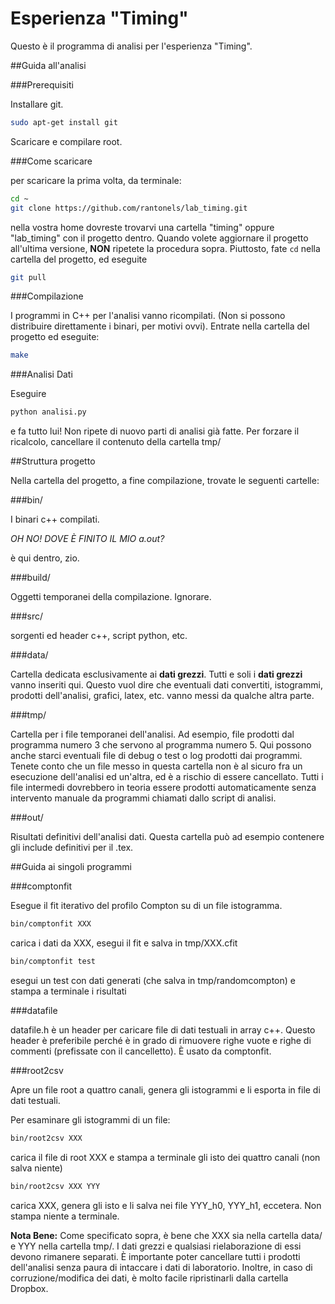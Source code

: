 # Esperienza "Timing"

Questo è il programma di analisi per l'esperienza "Timing".

##Guida all'analisi

###Prerequisiti

Installare git.

```bash
sudo apt-get install git
```

Scaricare e compilare root.


###Come scaricare

per scaricare la prima volta, da terminale:

```bash
cd ~
git clone https://github.com/rantonels/lab_timing.git
```

nella vostra home dovreste trovarvi una cartella "timing" oppure "lab_timing" con il progetto dentro. Quando volete aggiornare il progetto all'ultima versione, **NON** ripetete la procedura sopra. Piuttosto, fate ```cd``` nella cartella del progetto, ed eseguite

```bash
git pull
```

###Compilazione

I programmi in C++ per l'analisi vanno ricompilati. (Non si possono distribuire direttamente i binari, per motivi ovvi). Entrate nella cartella del progetto ed eseguite:

```bash
make
```

###Analisi Dati

Eseguire

```bash
python analisi.py
```

e fa tutto lui! Non ripete di nuovo parti di analisi già fatte. Per forzare il ricalcolo, cancellare il contenuto della cartella tmp/

##Struttura progetto

Nella cartella del progetto, a fine compilazione, trovate le seguenti cartelle:

###bin/

I binari c++ compilati.

*OH NO! DOVE È FINITO IL MIO a.out?*

è qui dentro, zio.

###build/

Oggetti temporanei della compilazione. Ignorare.

###src/

sorgenti ed header c++, script python, etc.

###data/

Cartella dedicata esclusivamente ai **dati grezzi**. Tutti e soli i **dati grezzi** vanno inseriti qui. Questo vuol dire che eventuali dati convertiti, istogrammi, prodotti dell'analisi, grafici, latex, etc. vanno messi da qualche altra parte.

###tmp/

Cartella per i file temporanei dell'analisi. Ad esempio, file prodotti dal programma numero 3 che servono al programma numero 5. Qui possono anche starci eventuali file di debug o test o log prodotti dai programmi. Tenete conto che un file messo in questa cartella non è al sicuro fra un esecuzione dell'analisi ed un'altra, ed è a rischio di essere cancellato. Tutti i file intermedi dovrebbero in teoria essere prodotti automaticamente senza intervento manuale da programmi chiamati dallo script di analisi.

###out/

Risultati definitivi dell'analisi dati. Questa cartella può ad esempio contenere gli include definitivi per il .tex.



##Guida ai singoli programmi

###comptonfit

Esegue il fit iterativo del profilo Compton su di un file istogramma.

```bash
bin/comptonfit XXX
```

carica i dati da XXX, esegui il fit e salva in tmp/XXX.cfit

```bash
bin/comptonfit test
```

esegui un test con dati generati (che salva in tmp/randomcompton) e stampa a terminale i risultati

###datafile

datafile.h è un header per caricare file di dati testuali in array c++. Questo header è preferibile perché è in grado di rimuovere righe vuote e righe di commenti (prefissate con il cancelletto). È usato da comptonfit.

###root2csv

Apre un file root a quattro canali, genera gli istogrammi e li esporta in file di dati testuali.

Per esaminare gli istogrammi di un file:

```bash
bin/root2csv XXX
```

carica il file di root XXX e stampa a terminale gli isto dei quattro canali (non salva niente)

```bash
bin/root2csv XXX YYY
```

carica XXX, genera gli isto e li salva nei file YYY_h0, YYY_h1, eccetera. Non stampa niente a terminale.

**Nota Bene:** Come specificato sopra, è bene che XXX sia nella cartella data/ e YYY nella cartella tmp/. I dati grezzi e qualsiasi rielaborazione di essi devono rimanere separati. È importante poter cancellare tutti i prodotti dell'analisi senza paura di intaccare i dati di laboratorio. Inoltre, in caso di corruzione/modifica dei dati, è molto facile ripristinarli dalla cartella Dropbox.
